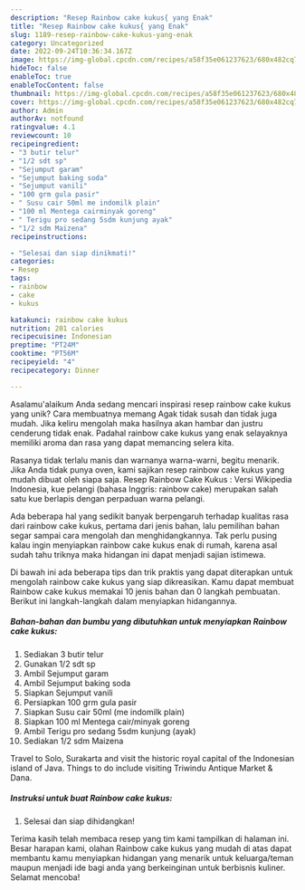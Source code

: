 ```yaml
---
description: "Resep Rainbow cake kukus{ yang Enak"
title: "Resep Rainbow cake kukus{ yang Enak"
slug: 1189-resep-rainbow-cake-kukus-yang-enak
category: Uncategorized
date: 2022-09-24T10:36:34.167Z
image: https://img-global.cpcdn.com/recipes/a58f35e061237623/680x482cq70/rainbow-cake-kukus-foto-resep-utama.jpg
hideToc: false
enableToc: true
enableTocContent: false
thumbnail: https://img-global.cpcdn.com/recipes/a58f35e061237623/680x482cq70/rainbow-cake-kukus-foto-resep-utama.jpg
cover: https://img-global.cpcdn.com/recipes/a58f35e061237623/680x482cq70/rainbow-cake-kukus-foto-resep-utama.jpg
author: Admin
authorAv: notfound
ratingvalue: 4.1
reviewcount: 10
recipeingredient:
- "3 butir telur"
- "1/2 sdt sp"
- "Sejumput garam"
- "Sejumput baking soda"
- "Sejumput vanili"
- "100 grm gula pasir"
- " Susu cair 50ml me indomilk plain"
- "100 ml Mentega cairminyak goreng"
- " Terigu pro sedang 5sdm kunjung ayak"
- "1/2 sdm Maizena"
recipeinstructions:

- "Selesai dan siap dinikmati!"
categories:
- Resep
tags:
- rainbow
- cake
- kukus

katakunci: rainbow cake kukus 
nutrition: 201 calories
recipecuisine: Indonesian
preptime: "PT24M"
cooktime: "PT56M"
recipeyield: "4"
recipecategory: Dinner

---
```



Asalamu'alaikum Anda sedang mencari inspirasi resep rainbow cake kukus yang unik? Cara membuatnya memang Agak tidak susah dan tidak juga mudah. Jika keliru mengolah maka hasilnya akan hambar dan justru cenderung tidak enak. Padahal rainbow cake kukus yang enak selayaknya memiliki aroma dan rasa yang dapat memancing selera kita.


Rasanya tidak terlalu manis dan warnanya warna-warni, begitu menarik. Jika Anda tidak punya oven, kami sajikan resep rainbow cake kukus yang mudah dibuat oleh siapa saja. Resep Rainbow Cake Kukus : Versi Wikipedia Indonesia, kue pelangi (bahasa Inggris: rainbow cake) merupakan salah satu kue berlapis dengan perpaduan warna pelangi.

Ada beberapa hal yang sedikit banyak berpengaruh terhadap kualitas rasa dari rainbow cake kukus, pertama dari jenis bahan, lalu pemilihan bahan segar sampai cara mengolah dan menghidangkannya. Tak perlu pusing kalau ingin menyiapkan rainbow cake kukus enak di rumah, karena asal sudah tahu triknya maka hidangan ini dapat menjadi sajian istimewa.


Di bawah ini ada beberapa tips dan trik praktis yang dapat diterapkan untuk mengolah rainbow cake kukus yang siap dikreasikan. Kamu dapat membuat Rainbow cake kukus memakai 10 jenis bahan dan 0 langkah pembuatan. Berikut ini langkah-langkah dalam menyiapkan hidangannya.

<!--inarticleads1-->

##### Bahan-bahan dan bumbu yang dibutuhkan untuk menyiapkan Rainbow cake kukus:

1. Sediakan 3 butir telur
1. Gunakan 1/2 sdt sp
1. Ambil Sejumput garam
1. Ambil Sejumput baking soda
1. Siapkan Sejumput vanili
1. Persiapkan 100 grm gula pasir
1. Siapkan  Susu cair 50ml (me indomilk plain)
1. Siapkan 100 ml Mentega cair/minyak goreng
1. Ambil  Terigu pro sedang 5sdm kunjung (ayak)
1. Sediakan 1/2 sdm Maizena


Travel to Solo, Surakarta and visit the historic royal capital of the Indonesian island of Java. Things to do include visiting Triwindu Antique Market &amp; Dana. 

<!--inarticleads2-->

##### Instruksi untuk buat Rainbow cake kukus:


1. Selesai dan siap dihidangkan!



Terima kasih telah membaca resep yang tim kami tampilkan di halaman ini. Besar harapan kami, olahan Rainbow cake kukus yang mudah di atas dapat membantu kamu menyiapkan hidangan yang menarik untuk keluarga/teman maupun menjadi ide bagi anda yang berkeinginan untuk berbisnis kuliner. Selamat mencoba!
